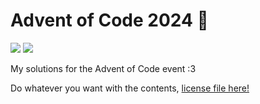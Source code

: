 # Advent of Code 2024 🎄
<p>
  <img src="https://img.shields.io/badge/TypeScript-5.7.2-%233178C6?logo=typescript&labelColor=%2335495E&logoColor=white">
  <img src="https://img.shields.io/badge/%E2%98%85_Stars-24/50-%23C28408?labelColor=%2335495E">
</p>
My solutions for the Advent of Code event :3

Do whatever you want with the contents, [license file here!](LICENSE)
